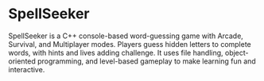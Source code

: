 # SpellSeeker
SpellSeeker is a C++ console-based word-guessing game with Arcade, Survival, and Multiplayer modes. Players guess hidden letters to complete words, with hints and lives adding challenge. It uses file handling, object-oriented programming, and level-based gameplay to make learning fun and interactive.
